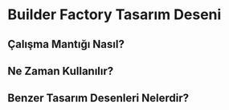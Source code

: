# Builder Factory Tasarım Deseni #


## Çalışma Mantığı Nasıl? ##



## Ne Zaman Kullanılır? ##



## Benzer Tasarım Desenleri Nelerdir? ##

